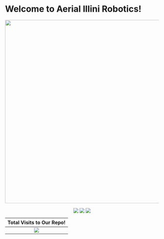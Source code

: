 # Welcome to Aerial Illini Robotics!
<p align="center">
  <img width="600" src="profile/AIR-logo.jpg">
</p>

<div align="center">

[<img src="https://img.shields.io/badge/Instagram-%23E4405F.svg?logo=Instagram&logoColor=white" align="center">](https://instagram.com/aerialillinoisrobotics)
[<img src="https://img.shields.io/badge/LinkedIn-%230077B5.svg?logo=linkedin&logoColor=white" align="center">](https://linkedin.com/company/aerial-illinois-robotics/)
[<img src="https://img.shields.io/badge/YouTube-%23FF0000.svg?logo=YouTube&logoColor=white" align="center">](https://youtube.com/@AerialIllinoisRobotics)

| Total Visits to Our Repo!                                                                                                                                                                                                                            |
|---------------------------------------------------------------------------------------------------------------------------------------------------------------------------------------------------------------------------------------------------------------|
| <div align="center">[![](https://visitcount.itsvg.in/api?id=AIRUIUC&icon=7&color=0)](https://visitcount.itsvg.in) </div> |

</div>
